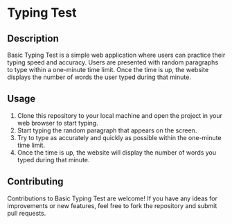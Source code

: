 # Typing Test

## Description

Basic Typing Test is a simple web application where users can practice their typing speed and accuracy. Users are presented with random paragraphs to type within a one-minute time limit. Once the time is up, the website displays the number of words the user typed during that minute.

## Usage

1. Clone this repository to your local machine and open the project in your web browser to start typing.
2. Start typing the random paragraph that appears on the screen.
3. Try to type as accurately and quickly as possible within the one-minute time limit.
4. Once the time is up, the website will display the number of words you typed during that minute.

## Contributing

Contributions to Basic Typing Test are welcome! If you have any ideas for improvements or new features, feel free to fork the repository and submit pull requests.
